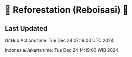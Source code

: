 
# 🌳 Reforestation (Reboisasi) 🌲

## Last Updated

GitHub Actions time: Tue Dec 24 07:19:00 UTC 2024

Indonesia/Jakarta time: Tue Dec 24 14:19:00 WIB 2024
